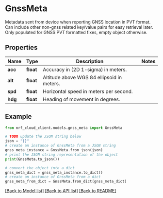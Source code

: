 # GnssMeta

Metadata sent from device when reporting GNSS location in PVT format. Can include other non-gnss related key/value pairs for easy retrieval later. Only populated for GNSS PVT formatted fixes, empty object otherwise.

## Properties

Name | Type | Description | Notes
------------ | ------------- | ------------- | -------------
**acc** | **float** | Accuracy in (2D 1-sigma) in meters. | 
**alt** | **float** | Altitude above WGS 84 ellipsoid in meters. | 
**spd** | **float** | Horizontal speed in meters per second. | 
**hdg** | **float** | Heading of movement in degrees. | 

## Example

```python
from nrf_cloud_client.models.gnss_meta import GnssMeta

# TODO update the JSON string below
json = "{}"
# create an instance of GnssMeta from a JSON string
gnss_meta_instance = GnssMeta.from_json(json)
# print the JSON string representation of the object
print(GnssMeta.to_json())

# convert the object into a dict
gnss_meta_dict = gnss_meta_instance.to_dict()
# create an instance of GnssMeta from a dict
gnss_meta_from_dict = GnssMeta.from_dict(gnss_meta_dict)
```
[[Back to Model list]](../README.md#documentation-for-models) [[Back to API list]](../README.md#documentation-for-api-endpoints) [[Back to README]](../README.md)


